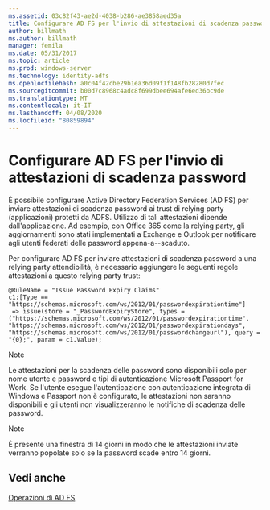 ```yaml
---
ms.assetid: 03c82f43-ae2d-4038-b286-ae3858aed35a
title: Configurare AD FS per l'invio di attestazioni di scadenza password
author: billmath
ms.author: billmath
manager: femila
ms.date: 05/31/2017
ms.topic: article
ms.prod: windows-server
ms.technology: identity-adfs
ms.openlocfilehash: a0c04f42cbe29b1ea36d09f1f148fb28280d7fec
ms.sourcegitcommit: b00d7c8968c4adc8f699dbee694afe6ed36bc9de
ms.translationtype: MT
ms.contentlocale: it-IT
ms.lasthandoff: 04/08/2020
ms.locfileid: "80859894"
---
```

# <a name="configure-ad-fs-to-send-password-expiry-claims"></a>Configurare AD FS per l'invio di attestazioni di scadenza password


È possibile configurare Active Directory Federation Services (AD FS) per inviare attestazioni di scadenza password ai trust di relying party (applicazioni) protetti da ADFS. Utilizzo di tali attestazioni dipende dall'applicazione. Ad esempio, con Office 365 come la relying party, gli aggiornamenti sono stati implementati a Exchange e Outlook per notificare agli utenti federati delle password appena-a--scaduto.

Per configurare AD FS per inviare attestazioni di scadenza password a una relying party attendibilità, è necessario aggiungere le seguenti regole attestazioni a questo relying party trust:

```
@RuleName = "Issue Password Expiry Claims"
c1:[Type == "https://schemas.microsoft.com/ws/2012/01/passwordexpirationtime"]
 => issue(store = "_PasswordExpiryStore", types = ("https://schemas.microsoft.com/ws/2012/01/passwordexpirationtime", "https://schemas.microsoft.com/ws/2012/01/passwordexpirationdays", "https://schemas.microsoft.com/ws/2012/01/passwordchangeurl"), query = "{0};", param = c1.Value);
```

> [!NOTE]
> Le attestazioni per la scadenza delle password sono disponibili solo per nome utente e password e tipi di autenticazione Microsoft Passport for Work.  Se l'utente esegue l'autenticazione con autenticazione integrata di Windows e Passport non è configurato, le attestazioni non saranno disponibili e gli utenti non visualizzeranno le notifiche di scadenza delle password.

> [!NOTE]
> È presente una finestra di 14 giorni in modo che le attestazioni inviate verranno popolate solo se la password scade entro 14 giorni.

## <a name="see-also"></a>Vedi anche
[Operazioni di AD FS](../../ad-fs/AD-FS-2016-Operations.md)

